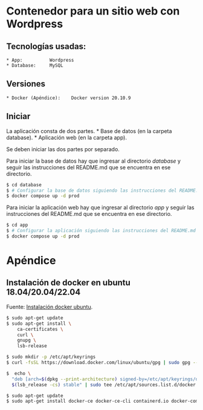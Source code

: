# Contenedor para un sitio web con Wordpress

## Tecnologías usadas:

    * App:          Wordpress
    * Database:     MySQL

## Versiones

    * Docker (Apéndice):    Docker version 20.10.9

## Iniciar

La aplicación consta de dos partes.
    * Base de datos (en la carpeta database).
    * Aplicación web (en la carpeta app).

Se deben iniciar las dos partes por separado.

Para iniciar la base de datos hay que ingresar al directorio _database_ y seguir
las instrucciones del README.md que se encuentra en ese directorio.
```bash
$ cd database
$ # Configurar la base de datos siguiendo las instrucciones del README.md
$ docker compose up -d prod
```

Para iniciar la aplicación web hay que ingresar al directorio _app_ y seguir
las instrucciones del README.md que se encuentra en ese directorio.
```bash
$ cd app
$ # Configurar la aplicación siguiendo las instrucciones del README.md
$ docker compose up -d prod
```

# Apéndice

## Instalación de docker en ubuntu 18.04/20.04/22.04

Fuente: [Instalación docker ubuntu](https://docs.docker.com/engine/install/ubuntu).

```bash
$ sudo apt-get update
$ sudo apt-get install \
    ca-certificates \
    curl \
    gnupg \
    lsb-release

$ sudo mkdir -p /etc/apt/keyrings
$ curl -fsSL https://download.docker.com/linux/ubuntu/gpg | sudo gpg --dearmor -o /etc/apt/keyrings/docker.gpg

$  echo \
  "deb [arch=$(dpkg --print-architecture) signed-by=/etc/apt/keyrings/docker.gpg] https://download.docker.com/linux/ubuntu \
  $(lsb_release -cs) stable" | sudo tee /etc/apt/sources.list.d/docker.list > /dev/null

$ sudo apt-get update
$ sudo apt-get install docker-ce docker-ce-cli containerd.io docker-compose-plugin

```
